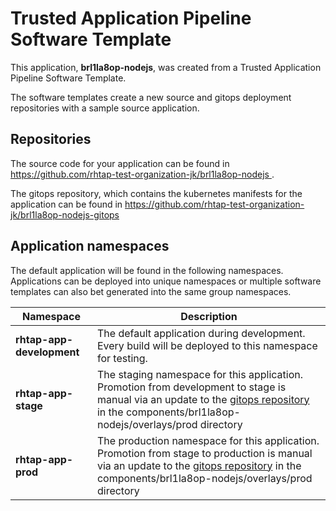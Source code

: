 # Trusted Application Pipeline Software Template

This application, **brl1la8op-nodejs**, was created from a Trusted Application Pipeline Software Template.

The software templates create a new source and gitops deployment repositories with a sample source application. 

## Repositories

The source code for your application can be found in [https://github.com/rhtap-test-organization-jk/brl1la8op-nodejs ](https://github.com/rhtap-test-organization-jk/brl1la8op-nodejs ).
 
The gitops repository, which contains the kubernetes manifests for the application can be found in 
[https://github.com/rhtap-test-organization-jk/brl1la8op-nodejs-gitops ](https://github.com/rhtap-test-organization-jk/brl1la8op-nodejs-gitops ) 

## Application namespaces 

The default application will be found in the following namespaces. Applications can be deployed into unique namespaces or multiple software templates can also bet generated into the same group namespaces.  

|  Namespace   |  Description   |  
| -------- | -------- |   
| **rhtap-app-development** | The default application during development. Every build will be deployed to this namespace for testing. | 
| **rhtap-app-stage** | The staging namespace for this application. Promotion from development to stage is manual via an update to the [gitops repository](https://github.com/rhtap-test-organization-jk/brl1la8op-nodejs-gitops ) in the components/brl1la8op-nodejs/overlays/prod directory |  
| **rhtap-app-prod** | The production namespace for this application. Promotion from stage to production is manual via an update to the [gitops repository](https://github.com/rhtap-test-organization-jk/brl1la8op-nodejs-gitops ) in the components/brl1la8op-nodejs/overlays/prod directory | 